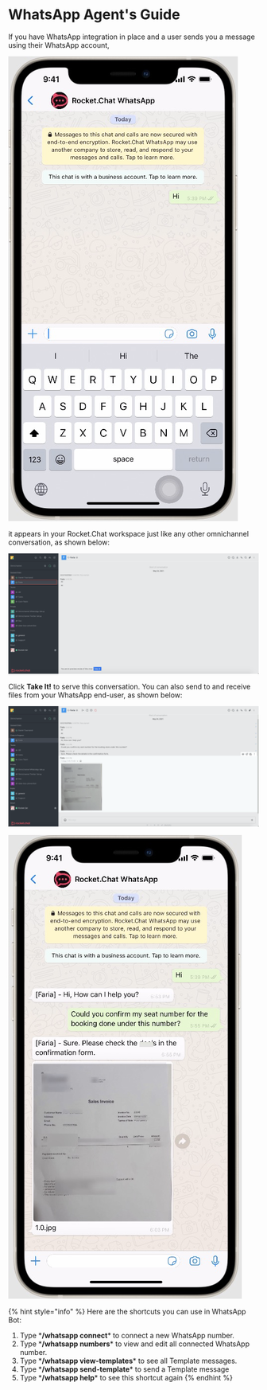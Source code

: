 # WhatsApp Agent's Guide

If you have WhatsApp integration in place and a user sends you a message using their WhatsApp account,

![](../../../.gitbook/assets/image%20%28456%29.png)

it appears in your Rocket.Chat workspace just like any other omnichannel conversation, as shown below:

![](../../../.gitbook/assets/image%20%28464%29.png)

 Click **Take It!** to serve this conversation. You can also send to and receive files from your WhatsApp end-user, as shown below:

![](../../../.gitbook/assets/image%20%28454%29.png)

![](../../../.gitbook/assets/image%20%28465%29.png)

{% hint style="info" %}
Here are the shortcuts you can use in WhatsApp Bot:  
1. Type \***/whatsapp connect**\* to connect a new WhatsApp number.  
2. Type \***/whatsapp numbers**\* to view and edit all connected WhatsApp number.  
3. Type \***/whatsapp view-templates**\* to see all Template messages.  
4. Type \***/whatsapp send-template**\* to send a Template message  
5. Type \***/whatsapp help**\* to see this shortcut again
{% endhint %}

